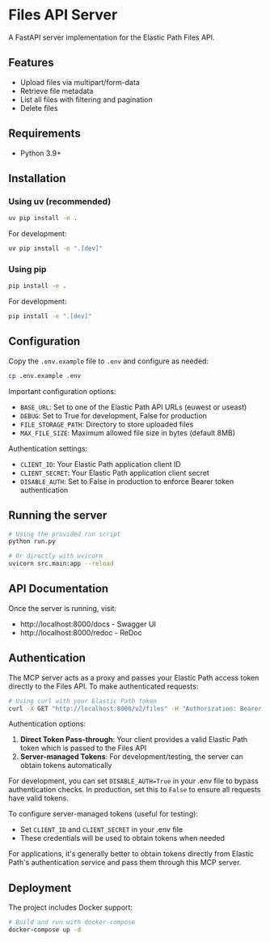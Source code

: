 # Files API Server

A FastAPI server implementation for the Elastic Path Files API.

## Features

- Upload files via multipart/form-data
- Retrieve file metadata
- List all files with filtering and pagination
- Delete files

## Requirements

- Python 3.9+

## Installation

### Using uv (recommended)

```bash
uv pip install -e .
```

For development:
```bash
uv pip install -e ".[dev]"
```

### Using pip

```bash
pip install -e .
```

For development:
```bash
pip install -e ".[dev]"
```

## Configuration

Copy the `.env.example` file to `.env` and configure as needed:

```bash
cp .env.example .env
```

Important configuration options:
- `BASE_URL`: Set to one of the Elastic Path API URLs (euwest or useast)
- `DEBUG`: Set to True for development, False for production
- `FILE_STORAGE_PATH`: Directory to store uploaded files
- `MAX_FILE_SIZE`: Maximum allowed file size in bytes (default 8MB)

Authentication settings:
- `CLIENT_ID`: Your Elastic Path application client ID
- `CLIENT_SECRET`: Your Elastic Path application client secret
- `DISABLE_AUTH`: Set to False in production to enforce Bearer token authentication

## Running the server

```bash
# Using the provided run script
python run.py

# Or directly with uvicorn
uvicorn src.main:app --reload
```

## API Documentation

Once the server is running, visit:
- http://localhost:8000/docs - Swagger UI
- http://localhost:8000/redoc - ReDoc

## Authentication

The MCP server acts as a proxy and passes your Elastic Path access token directly to the Files API. To make authenticated requests:

```bash
# Using curl with your Elastic Path token
curl -X GET "http://localhost:8000/v2/files" -H "Authorization: Bearer your-elastic-path-token"
```

Authentication options:
1. **Direct Token Pass-through**: Your client provides a valid Elastic Path token which is passed to the Files API
2. **Server-managed Tokens**: For development/testing, the server can obtain tokens automatically

For development, you can set `DISABLE_AUTH=True` in your .env file to bypass authentication checks.
In production, set this to `False` to ensure all requests have valid tokens.

To configure server-managed tokens (useful for testing):
- Set `CLIENT_ID` and `CLIENT_SECRET` in your .env file
- These credentials will be used to obtain tokens when needed

For applications, it's generally better to obtain tokens directly from Elastic Path's authentication service and pass them through this MCP server.

## Deployment

The project includes Docker support:

```bash
# Build and run with docker-compose
docker-compose up -d
```
